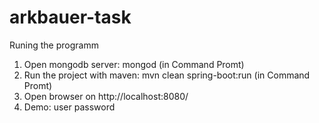 # arkbauer-task

Runing the programm
1. Open mongodb server: mongod (in Command Promt)
2. Run the project with maven: mvn clean spring-boot:run (in Command Promt)
3. Open browser on http://localhost:8080/
4. Demo: user   password
